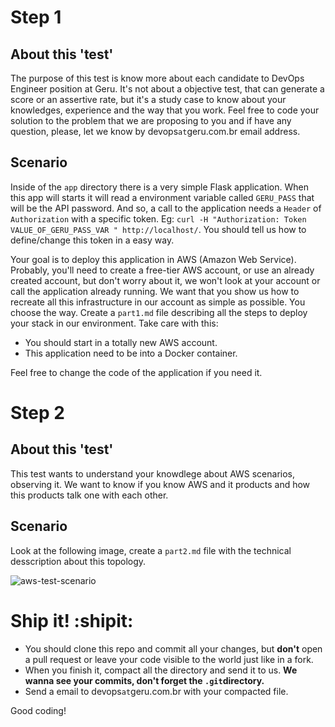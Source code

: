 # Step 1

## About this 'test'

The purpose of this test is know more about each candidate to DevOps Engineer position at Geru. It's not about a objective test, that can generate a score or an assertive rate, but it's a study case to know about your knowledges, experience and the way that you work. Feel free to code your solution to the problem that we are proposing to you and if have any question, please, let we know by devops`at`geru.com.br email address.

## Scenario

Inside of the `app` directory there is a very simple Flask application. When this app will starts it will read a environment variable called `GERU_PASS` that will be the API password. And so, a call to the application needs a `Header` of `Authorization` with a specific token. Eg: `curl -H "Authorization: Token VALUE_OF_GERU_PASS_VAR " http://localhost/`. You should tell us how to define/change this token in a easy way.

Your goal is to deploy this application in AWS (Amazon Web Service). Probably, you'll need to create a free-tier AWS account, or use an already created account, but don't worry about it, we won't look at your account or call the application already running. We want that you show us how to recreate all this infrastructure in our account as simple as possible. You choose the way. Create a `part1.md` file describing all the steps to deploy your stack in our environment. Take care with this:

* You should start in a totally new AWS account.
* This application need to be into a Docker container.

Feel free to change the code of the application if you need it.

# Step 2

## About this 'test'

This test wants to understand your knowdlege about AWS scenarios, observing it. We want to know if you know AWS and it products and how this products talk one with each other.

## Scenario

Look at the following image, create a `part2.md` file with the technical desscription about this topology.

![aws-test-scenario](https://user-images.githubusercontent.com/29125605/29424258-5d7d5c2a-8355-11e7-9701-2fb26621b6b0.png)

# Ship it! :shipit:

* You should clone this repo and commit all your changes, but **don't** open a pull request or leave your code visible to the world just like in a fork.
* When you finish it, compact all the directory and send it to us. **We wanna see your commits, don't forget the `.git`directory.**
* Send a email to devops`at`geru.com.br with your compacted file.

Good coding!
